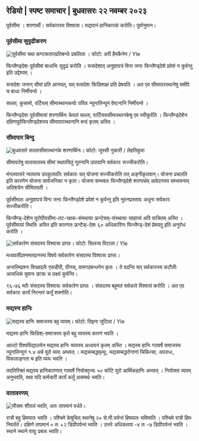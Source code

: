 ## रेडियो \| स्पष्ट समाचार \| बुधवासरः २२ नवम्बर २०२३

पूर्वसीमा । शरणार्थी। सर्वकारस्य विश्वासः। मद्यपानं हानिकारकं करोति। पूर्वानुमान।

### पूर्वसीमा सुदृढीकरण

![पूर्वसीमा यथा कण्टकतारप्रतिबन्धैः प्रबलिता । फोटो: अरी हैमकैनेन / Yle](https://images.cdn.yle.fi/image/upload/c_crop,h_3078,w_5472,x_0,y_157/ar_1.77777777777777777,c_fill,g_faces,h_675,w_1200/dpr_1.0/q_auto:eco/f_auto/fl_lossy/v1700489748/39-1203622655b691ed016a)

फिन्लैण्ड्देशः पूर्वसीमां बाधाभिः सुदृढं करोति । रूसदेशात् अनुज्ञापत्रं विना जनाः फिन्लैण्ड्देशे प्रवेशं न कुर्वन्तु इति उद्देश्यम् ।

रूसदेशः जनान् सीमां प्रति आनयत्, यत् रूसदेशः फिन्निश्पक्षं प्रति प्रेषयति । अत एव सीमापारस्थानेषु समीपे च बाधाः निर्मीयन्ते ।

सल्ला, कुसामो, वर्टियस् सीमास्थानकयोः परितः न्यूनातिन्यूनं वेष्टनानि निर्मीयन्ते ।

फिन्लैण्ड्देशः पूर्वसीमायां शरणार्थिनः केवलं सल्ला, वार्टियससीमास्थानकेषु एव स्वीकुर्वति । फिन्लैण्ड्देशेन दक्षिणपूर्वफिन्लैण्ड्देशस्य सीमापारस्थानानि बन्दं कृतम् अस्ति ।

### सीमापार बिन्दु

![बुधवासरे सल्लासीमास्थानके शरणार्थिनः। फोटो: जुस्सी नुकारी / लेहतिकुवा](https://images.cdn.yle.fi/image/upload/c_crop,h_2879,w_5119,x_0,y_429/ar_1.77777777777777777,c_fill,g_faces,h_675,w_1200/dpr_1.0/q_auto:eco/f_auto/fl_lossy/v1700655653/39-1204918655df1f3cef50)

सीमापारेषु यातायातस्य सीमां स्थापयितुं नूतनानि उपायानि सर्वकारः सज्जीकरोति।

मंगलवासरे न्यायस्य उपकुलपतिः सर्वकारः यत् योजनां सज्जीकरोति तत् अङ्गीकृतवान्। योजना प्रचलति इति कारणेन योजना सार्वजनिका न कृता। योजना सम्भवतः फिन्लैण्ड्देशे शरणार्थम् आवेदनस्य सम्भावनाम् अतिशयेन सीमितवती ।

पूर्वसीमातः अनुज्ञापत्रं विना जनाः फिन्लैण्ड्देशे प्रवेशं न कुर्वन्तु इति नूतनप्रस्तावः अधुना सर्वकारः सज्जीकरोति।

फिन्लैण्ड्-देशेन यूरोपीयसीमा-तट-रक्षक-संस्थायाः फ्रन्टेक्स्-संस्थायाः साहाय्यं अपि याचितम् अस्ति । पूर्वसीमायां स्थितिः अस्ति इति कारणतः फ्रन्टैक्-देशः ६० अधिकारिणः फिन्लैण्ड्-देशं प्रेषयतु इति अनुरोधं करोति ।

![सर्वकारेण संसदस्य विश्वासः प्राप्तः। फोटो: सिलजा विटाला / Yle](https://images.cdn.yle.fi/image/upload/c_crop,h_2241,w_3983,x_0,y_325/ar_1.7777777777777777,c_fill,g_faces,h_675,w_1200/dpr_1.0/q_auto:eco/f_auto/fl_lossy/v1696934704/39-118409465252a7d6dc9d)

मध्यवर्तीप्रश्नमतदानस्य विषये सर्वकारेण संसदस्य विश्वासः प्राप्तः।

अन्तरिमप्रश्नः विपक्षदलैः एसडीपी, ग्रीनस्, वामगठबन्धनेन कृतः । ते वदन्ति यत् सर्वकारस्य कटौतीः अत्यधिकं युवानः छात्राः च लक्ष्यं कुर्वन्ति।

९६-७६ मतैः संसदस्य विश्वासः सर्वकारेण प्राप्तः । संसदस्य बहुमतं सर्वकारे विश्वासं करोति । अत एव सर्वकारः कार्यं निरन्तरं कर्तुं शक्नोति।

### मद्यस्य हानिः

![मद्यस्य हानिः समाजस्य बहु व्ययम्। फोटो: तिइना जुटिला / Yle](https://images.cdn.yle.fi/image/upload/c_crop,h_2944,w_5235,x_0,y_312/ar_1.7777777777777777,c_fill,g_faces,h_675,w_1200/dpr_1.0/q_auto:eco/f_auto/fl_lossy/v1700406169/39-1203003655a1febe291f)

मद्यस्य हानिः फिन्निश्-समाजस्य कृते बहु व्ययस्य कारणं भवति ।

आल्टो विश्वविद्यालयेन मद्यस्य हानिः व्ययस्य अध्ययनं कृतम् अस्ति । मद्यस्य हानिः गतवर्षे समाजस्य न्यूनातिन्यूनं १.४ अर्ब यूरो व्ययः अभवत् । मद्यसम्बद्धमृत्युः, मद्यसम्बद्धरोगाणां चिकित्सा, अपराधः, विकलाङ्गता च इति व्ययः भवति ।

तदतिरिक्तं मद्यस्य हानिकारणात् गतवर्षे नियोक्तृभ्यः ५० कोटि यूरो आर्थिकहानिः अभवत् । नियोक्ता व्ययम् अनुभवति, यथा यदि कर्मचारी कार्यं कर्तुं असमर्थः भवति।

### वातावरणम्‌

![मौसमः शीतलं भवति, अतः तापमानं वर्धते।](https://images.cdn.yle.fi/image/upload/c_crop,h_1080,w_1919,x_0,y_0/ar_1.77777777777777777,c_fill,g_faces,h_675,w_1200/dpr_1.0/q_auto:eco/f_auto/fl_lossy/v1700671048/39-1205140655e2e229bced)

रात्रौ बहु हिमपातः भवति । पश्चिमे केषुचित् स्थानेषु २० से.मी.पर्यन्तं हिमपातः भविष्यति । पश्चिमे रात्रौ हिमः निवर्तते। दक्षिणे तापमानं ० तः +२ डिग्रीपर्यन्तं भवति । उत्तरे अधिकतया -४ तः -७ डिग्रीपर्यन्तं भवति । स्थाने स्थाने वायुः प्रबलः भवति।